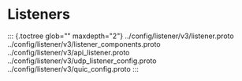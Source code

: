 Listeners
=========

::: {.toctree glob="" maxdepth="2"}
../config/listener/v3/listener.proto
../config/listener/v3/listener\_components.proto
../config/listener/v3/api\_listener.proto
../config/listener/v3/udp\_listener\_config.proto
../config/listener/v3/quic\_config.proto
:::
